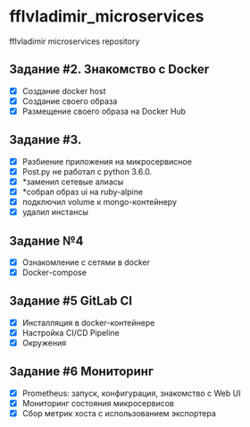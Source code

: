 # fflvladimir_microservices
fflvladimir microservices repository


## Задание #2. Знакомство с Docker

- [x] Создание docker host
- [x] Создание своего образа
- [x] Размещение своего образа на Docker Hub

## Задание #3. 

- [x] Разбиение приложения на микросервисное
- [x] Post.py не работал с python 3.6.0.
- [x] *заменил сетевые алиасы
- [x] *собрал образ ui на ruby-alpine
- [x] подключил volume к mongo-контейнеру
- [x] удалил инстансы

## Задание №4

- [x] Ознакомление с сетями в docker
- [x] Docker-compose 

## Задание #5 GitLab CI

- [x] Инсталляция в docker-контейнере
- [x] Настройка CI/CD Pipeline
- [x] Окружения 

## Задание #6 Мониторинг

- [x] Prometheus: запуск, конфигурация, знакомство с Web UI
- [x] Мониторинг состояния микросервисов
- [x] Сбор метрик хоста с использованием экспортера
